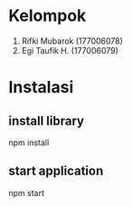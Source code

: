 # Kelompok

1. Rifki Mubarok (177006078)
2. Egi Taufik H. (177006079)


# Instalasi

## install library
  npm install

## start application
  npm start